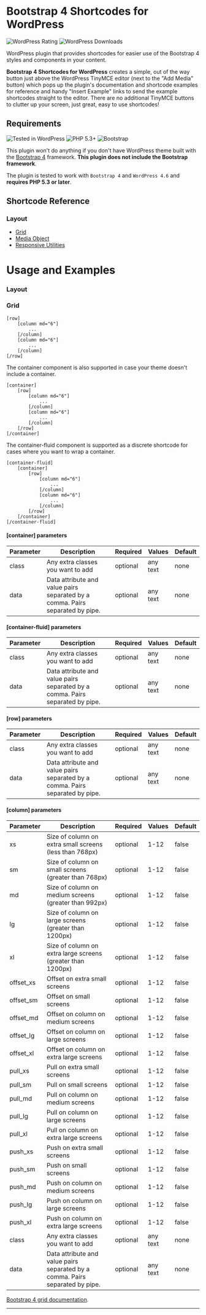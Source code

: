 Bootstrap 4 Shortcodes for WordPress
===

![WordPress Rating](https://img.shields.io/wordpress/plugin/r/bootstrap-4-shortcodes.svg) ![WordPress Downloads](https://img.shields.io/wordpress/plugin/dt/bootstrap-4-shortcodes.svg)

WordPress plugin that provides shortcodes for easier use of the Bootstrap 4 styles and components in your content.

**Bootstrap 4 Shortcodes for WordPress** creates a simple, out of the way button just above the WordPress TinyMCE editor (next to the "Add Media" button) which pops up the plugin's documentation and shortcode examples for reference and handy "Insert Example" links to send the example shortcodes straight to the editor. There are no additional TinyMCE buttons to clutter up your screen, just great, easy to use shortcodes!

## Requirements
![Tested in WordPress](https://img.shields.io/wordpress/v/bootstrap-4-shortcodes.svg) ![PHP 5.3+](https://img.shields.io/badge/PHP-5.3%2B-blue.svg) ![Bootstrap](https://img.shields.io/badge/Bootstrap-4-6f5499.svg)

This plugin won't do anything if you don't have WordPress theme built with the [Bootstrap 4](http://getbootstrap.com/) framework. **This plugin does not include the Bootstrap framework**.

The plugin is tested to work with ```Bootstrap 4``` and ```WordPress 4.6``` and **requires PHP 5.3 or later**.

## Shortcode Reference

### Layout
* [Grid](#grid)
* [Media Object](#media-object)
* [Responsive Utilities](#responsive-Utilities)

# Usage and Examples

### Layout

### Grid
	[row]
		[column md="6"]
			...
		[/column]
		[column md="6"]
			...
		[/column]
	[/row]

The container component is also supported in case your theme doesn't include a container.

	[container]
		[row]
			[column md="6"]
				...
			[/column]
			[column md="6"]
				...
			[/column]
		[/row]
	[/container]

The container-fluid component is supported as a discrete shortcode for cases where you want to wrap a container.

	[container-fluid]
		[container]
			[row]
				[column md="6"]
					...
				[/column]
				[column md="6"]
					...
				[/column]
			[/row]
		[/container]
	[/container-fluid]

#### [container] parameters
Parameter | Description | Required | Values | Default
--- | --- | --- | --- | ---
class | Any extra classes you want to add | optional | any text | none
data | Data attribute and value pairs separated by a comma. Pairs separated by pipe. | optional | any text | none

#### [container-fluid] parameters
Parameter | Description | Required | Values | Default
--- | --- | --- | --- | ---
class | Any extra classes you want to add | optional | any text | none
data | Data attribute and value pairs separated by a comma. Pairs separated by pipe. | optional | any text | none

#### [row] parameters
Parameter | Description | Required | Values | Default
--- | --- | --- | --- | ---
class | Any extra classes you want to add | optional | any text | none
data | Data attribute and value pairs separated by a comma. Pairs separated by pipe. | optional | any text | none

#### [column] parameters
Parameter | Description | Required | Values | Default
--- | --- | --- | --- | ---
xs | Size of column on extra small screens (less than 768px) | optional | 1-12 | false
sm | Size of column on small screens (greater than 768px) | optional | 1-12 | false
md | Size of column on medium screens (greater than 992px) | optional | 1-12 | false
lg | Size of column on large screens (greater than 1200px) | optional | 1-12 | false
xl | Size of column on extra large screens (greater than 1200px) | optional | 1-12 | false
offset_xs | Offset on extra small screens | optional | 1-12 | false
offset_sm | Offset on small screens | optional | 1-12 | false
offset_md | Offset on column on medium screens | optional | 1-12 | false
offset_lg | Offset on column on large screens | optional | 1-12 | false
offset_xl | Offset on column on extra large screens | optional | 1-12 | false
pull_xs | Pull on extra small screens | optional | 1-12 | false
pull_sm | Pull on small screens | optional | 1-12 | false
pull_md | Pull on column on medium screens | optional | 1-12 | false
pull_lg | Pull on column on large screens | optional | 1-12 | false
pull_xl | Pull on column on extra large screens | optional | 1-12 | false
push_xs | Push on extra small screens | optional | 1-12 | false
push_sm | Push on small screens | optional | 1-12 | false
push_md | Push on column on medium screens | optional | 1-12 | false
push_lg | Push on column on large screens | optional | 1-12 | false
push_xl | Push on column on extra large screens | optional | 1-12 | false
class | Any extra classes you want to add | optional | any text | none
data | Data attribute and value pairs separated by a comma. Pairs separated by pipe. | optional | any text | none

[Bootstrap 4 grid documentation](http://getbootstrap.com/layout/grid/).

* * *
